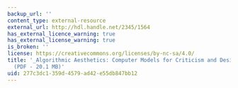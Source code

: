 ```yaml
---
backup_url: ''
content_type: external-resource
external_url: http://hdl.handle.net/2345/1564
has_external_licence_warning: true
has_external_license_warning: true
is_broken: ''
license: https://creativecommons.org/licenses/by-nc-sa/4.0/
title: '_Algorithmic Aesthetics: Computer Models for Criticism and Design in the Arts_
  (PDF - 20.1 MB)'
uid: 277c3dc1-359d-4579-ad42-e55db847bb12
---
```


